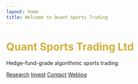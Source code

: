 ```yaml
---
layout: home
title: Welcome to Quant Sports Trading
---
```


<div class="text-center mt-16">
  <h1 class="text-5xl font-extrabold mb-4" style="color: #D4AF37;">Quant Sports Trading Ltd</h1>
  <p class="text-xl text-gray-300 mb-8">Hedge-fund-grade algorithmic sports trading</p>

  <div class="flex flex-wrap justify-center gap-4 mt-12">
    <a href="/research" class="bg-blue-600 hover:bg-blue-700 text-white font-semibold py-2 px-5 rounded-xl transition">Research</a>
    <a href="/investors" class="bg-gray-700 hover:bg-gray-800 text-white font-semibold py-2 px-5 rounded-xl transition">Invest</a>
    <a href="/contact" class="bg-gray-700 hover:bg-gray-800 text-white font-semibold py-2 px-5 rounded-xl transition">Contact</a>
    <a href="/weblog" class="bg-gray-700 hover:bg-gray-800 text-white font-semibold py-2 px-5 rounded-xl transition">Weblog</a>
  </div>
</div>




